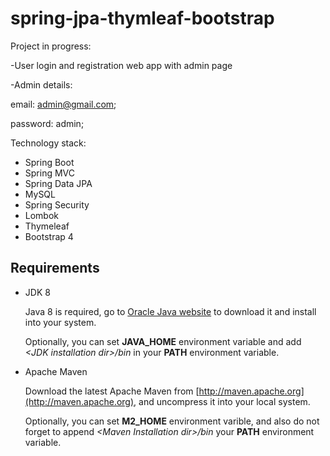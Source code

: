 # spring-jpa-thymleaf-bootstrap
Project in progress:

-User login and registration web app with admin page

-Admin details: 

email: admin@gmail.com;

password: admin;

Technology stack:

* Spring Boot
* Spring MVC
* Spring Data JPA
* MySQL
* Spring Security
* Lombok
* Thymeleaf
* Bootstrap 4


## Requirements

* JDK 8

  Java 8 is required, go to [Oracle Java website](http://java.oracle.com) to download it and install into your system. 
 
  Optionally, you can set **JAVA\_HOME** environment variable and add *&lt;JDK installation dir>/bin* in your **PATH** environment variable.

* Apache Maven

  Download the latest Apache Maven from [http://maven.apache.org](http://maven.apache.org), and uncompress it into your local system. 

  Optionally, you can set **M2\_HOME** environment varible, and also do not forget to append *&lt;Maven Installation dir>/bin* your **PATH** environment variable.  
